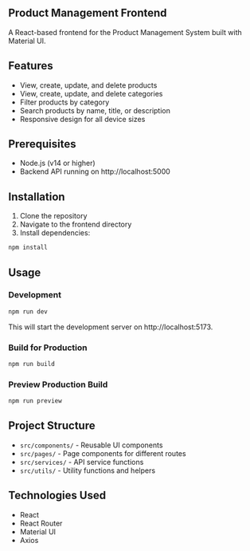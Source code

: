 
## Product Management Frontend

A React-based frontend for the Product Management System built with Material UI.

## Features

- View, create, update, and delete products
- View, create, update, and delete categories
- Filter products by category
- Search products by name, title, or description
- Responsive design for all device sizes

## Prerequisites

- Node.js (v14 or higher)
- Backend API running on http://localhost:5000

## Installation

1. Clone the repository
2. Navigate to the frontend directory
3. Install dependencies:

```bash
npm install
```

## Usage

### Development

```bash
npm run dev
```

This will start the development server on http://localhost:5173.

### Build for Production

```bash
npm run build
```

### Preview Production Build

```bash
npm run preview
```

## Project Structure

- `src/components/` - Reusable UI components
- `src/pages/` - Page components for different routes
- `src/services/` - API service functions
- `src/utils/` - Utility functions and helpers

## Technologies Used

- React
- React Router
- Material UI
- Axios
